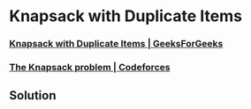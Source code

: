 # Knapsack with Duplicate Items
### [Knapsack with Duplicate Items | GeeksForGeeks](https://practice.geeksforgeeks.org/problems/knapsack-with-duplicate-items4201/1)
### [The Knapsack problem | Codeforces](https://mirror.codeforces.com/gym/101064/problem/L)

## Solution 
```cpp

```
